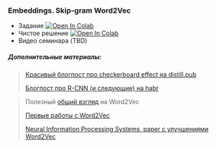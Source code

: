 ### Embeddings. Skip-gram Word2Vec

- Задание [![Open In Colab](https://colab.research.google.com/assets/colab-badge.svg)](https://colab.research.google.com/github/kirili4ik/iad-deep-learning/blob/master/2021/seminars/sem07/sem07_task.ipynb)
- Чистое решение [![Open In Colab](https://colab.research.google.com/assets/colab-badge.svg)](https://colab.research.google.com/github/kirili4ik/iad-deep-learning/blob/master/2021/seminars/sem07/sem07_solution.ipynb)
- Видео семинара (TBD)



##### Дополнительные материалы:
> [Красивый блогпост про checkerboard effect на distill.pub](https://distill.pub/2016/deconv-checkerboard/)
>
> [Блогпост про R-CNN (и следующие) на habr](https://habr.com/ru/company/jetinfosystems/blog/498294/)

> Полезный [общий взгляд](http://mccormickml.com/2016/04/19/word2vec-tutorial-the-skip-gram-model/) на Word2Vec
>
> [Первые работы с Word2Vec](https://arxiv.org/pdf/1301.3781.pdf)
> 
> [Neural Information Processing Systems, paper с улучшениями Word2Vec](http://papers.nips.cc/paper/5021-distributed-representations-of-words-and-phrases-and-their-compositionality.pdf)

